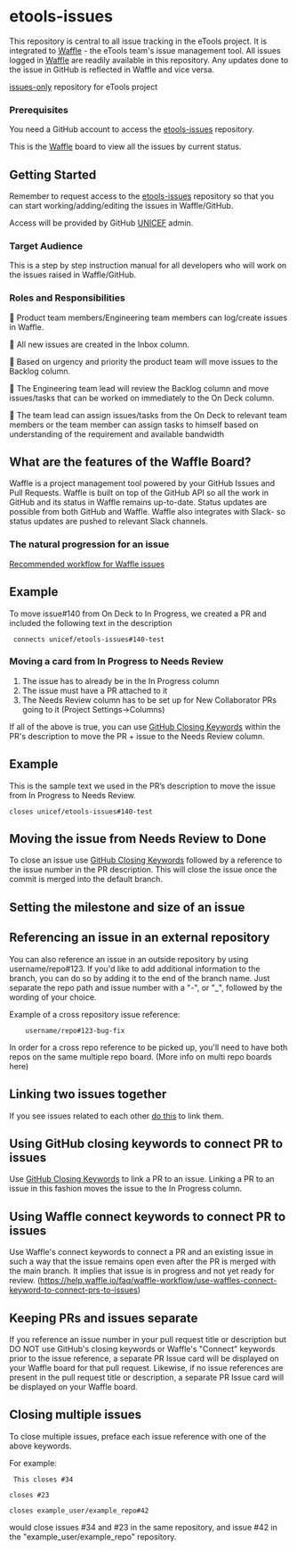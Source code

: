# etools-issues
This repository is central to all issue tracking in the eTools project. It is integrated to [Waffle](https://waffle.io/unicef/etools-issues) - the eTools team's issue management tool. 
All issues logged in [Waffle](https://waffle.io/unicef/etools-issues) are readily available in this repository. Any updates done to the issue in GitHub is reflected in Waffle and vice versa. 

[issues-only](https://help.github.com/articles/creating-an-issues-only-repository/) repository for eTools project

### Prerequisites

You need a GitHub account to access the [etools-issues](https://github.com/unicef/etools-issues) repository. 

This is the [Waffle](https://waffle.io/unicef/etools-issues) board to view all the issues by current status. 

## Getting Started

Remember to request access to the [etools-issues](https://github.com/unicef/etools-issues) repository so that you can start working/adding/editing the issues in Waffle/GitHub. 

Access will be provided by GitHub [UNICEF](https://github.com/orgs/unicef/people?page=2) admin. 





### Target Audience

This is a step by step instruction manual for all developers who will work on the issues raised in Waffle/GitHub. 


### Roles and Responsibilities

	Product team members/Engineering team members can log/create issues in Waffle.

	All new issues are created in the Inbox column. 

	Based on urgency and priority the product team will move issues to the Backlog column.

	The Engineering team lead will review the Backlog column and move issues/tasks that can be worked on immediately to the On Deck column.

	The team lead can assign issues/tasks from the On Deck to relevant team members or the team member can assign tasks to himself based on understanding of the requirement and available bandwidth


## What are the features of the Waffle Board?

Waffle is a project management tool powered by your GitHub Issues and Pull Requests.
Waffle is built on top of the GitHub API so all the work in GitHub and its status in Waffle remains up-to-date. Status updates are possible from both GitHub and Waffle. 
Waffle also integrates with Slack- so status updates are pushed to relevant Slack channels. 




### The natural progression for an issue

[Recommended workflow for Waffle issues](https://help.waffle.io/automatic-work-tracking/auto-work-tracking-basics/recommended-workflow-using-pull-requests-automatic-work-tracking)



## Example

To move issue#140 from On Deck to In Progress, we created a PR and included the following text in the description
```
 connects unicef/etools-issues#140-test
```



### Moving a card from In Progress to Needs Review

1.	The issue has to already be in the In Progress column 
2.	The issue must have a PR attached to it
3.  The Needs Review column has to be set up for New Collaborator PRs going to it    (Project Settings->Columns)

If all of the above is true, you can use [GitHub Closing Keywords](https://help.waffle.io/faq/waffle-workflow/use-github-closing-keywords-to-connect-prs-to-issues) within the PR's description to move the PR + issue to the Needs Review column.


## Example 
This is the sample text we used in the PR’s description to move the issue from In Progress to Needs Review. 
```
closes unicef/etools-issues#140-test
```
## Moving the issue from Needs Review to Done
To close an issue use [GitHub Closing Keywords](https://help.waffle.io/faq/waffle-workflow/use-github-closing-keywords-to-connect-prs-to-issues) followed by a reference to the issue number in the PR description. This will close the issue once the commit is merged into the default branch. 

## Setting the milestone and size of an issue

## Referencing an issue in an external repository

You can also reference an issue in an outside repository by using username/repo#123. 
If you'd like to add additional information to the branch, you can do so by adding it to the end of the branch name. 
Just separate the repo path and issue number with a "-", or "_", followed by the wording of your choice.

Example of a cross repository issue reference:
```
    username/repo#123-bug-fix
```
In order for a cross repo reference to be picked up, you'll need to have both repos on the same multiple repo board. 
(More info on multi repo boards here)


## Linking two issues together

If you see issues related to each other [do this](https://help.waffle.io/faq/waffle-workflow/can-i-link-two-issues-together) to link them.

## Using GitHub closing keywords to connect PR to issues

Use [GitHub Closing Keywords](https://help.waffle.io/faq/waffle-workflow/use-github-closing-keywords-to-connect-prs-to-issues) to link a PR to an issue. Linking a PR to an issue in this fashion moves the issue to the In Progress column. 


## Using Waffle connect keywords to connect PR to issues 

Use Waffle's connect keywords to connect a PR and an existing issue in such a way that the issue remains open even after the PR is merged with the main branch. It implies that issue is in progress and not yet ready for review. 
(https://help.waffle.io/faq/waffle-workflow/use-waffles-connect-keyword-to-connect-prs-to-issues)

## Keeping PRs and issues separate

If you reference an issue number in your pull request title or description but DO NOT use GitHub's closing keywords or Waffle's "Connect" keywords prior to the issue reference, a separate PR Issue card will be displayed on your Waffle board for that pull request. Likewise, if no issue references are present in the pull request title or description, a separate PR Issue card will be displayed on your Waffle board.

## Closing multiple issues

To close multiple issues, preface each issue reference with one of the above keywords.


For example: 
```
 This closes #34
 ```
 ```
closes #23
```
```
closes example_user/example_repo#42 
```
would close issues #34 and #23 in the same repository, and issue #42 
in the   "example_user/example_repo" repository.



